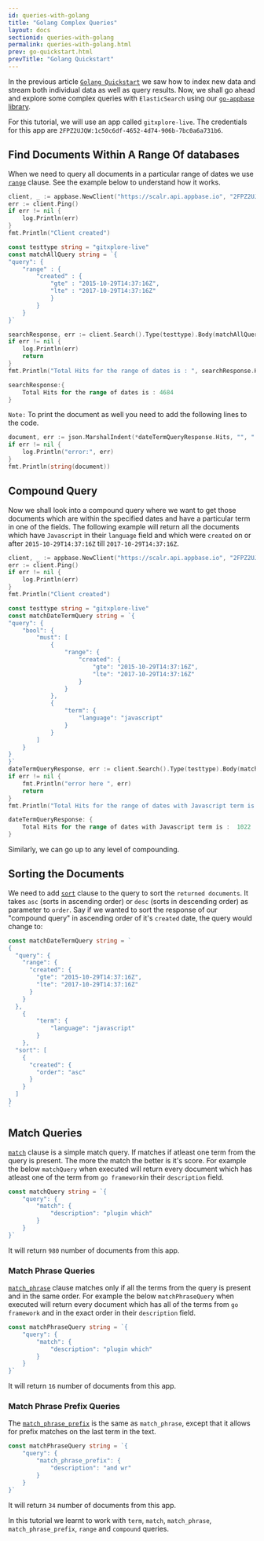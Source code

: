 ```yaml
---
id: queries-with-golang
title: "Golang Complex Queries"
layout: docs
sectionid: queries-with-golang
permalink: queries-with-golang.html
prev: go-quickstart.html
prevTitle: "Golang Quickstart"
---
```


In the previous article [`Golang Quickstart`](http://docs.appbase.io/go-quickstart.html) we saw how to index new data and stream both individual data as well as query results. Now, we shall go ahead and explore some complex queries with `ElasticSearch` using our [`go-appbase` library](https://godoc.org/github.com/appbaseio/go-appbase/).

For this tutorial, we will use an app called `gitxplore-live`. The credentials for this app are `2FPZ2UJQW:1c50c6df-4652-4d74-906b-7bc0a6a731b6`.

## Find Documents Within A Range Of databases

When we need to query all documents in a particular range of dates we use [`range`](https://www.elastic.co/guide/en/elasticsearch/reference/5.1/query-dsl-range-query.html) clause. See the example below to understand how it works.

```go
client, _ := appbase.NewClient("https://scalr.api.appbase.io", "2FPZ2UJQW", "1c50c6df-4652-4d74-906b-7bc0a6a731b6", "gitxplore-live")
err := client.Ping()
if err != nil {
	log.Println(err)
}
fmt.Println("Client created")

const testtype string = "gitxplore-live"
const matchAllQuery string = `{
"query": {
	"range" : {
		"created" : {
			"gte" : "2015-10-29T14:37:16Z",
			"lte" : "2017-10-29T14:37:16Z"
			}
		}
	}
}`

searchResponse, err := client.Search().Type(testtype).Body(matchAllQuery).Do()
if err != nil {
	log.Println(err)
	return
}
fmt.Println("Total Hits for the range of dates is : ", searchResponse.Hits.TotalHits)
```
```go
searchResponse:{
	Total Hits for the range of dates is : 4684
}
```
``Note:`` To print the document as well you need to add the following lines to the code.
```go
document, err := json.MarshalIndent(*dateTermQueryResponse.Hits, "", "  ")
if err != nil {
	log.Println("error:", err)
}
fmt.Println(string(document))
```

## Compound Query

Now we shall look into a compound query where we want to get those documents which are within the specified dates and have a particular term in one of the fields. The following example will return all the documents which have `Javascript` in their `language` field and which were `created` on or after `2015-10-29T14:37:16Z` till `2017-10-29T14:37:16Z`.

```go
client, _ := appbase.NewClient("https://scalr.api.appbase.io", "2FPZ2UJQW", "1c50c6df-4652-4d74-906b-7bc0a6a731b6", "gitxplore-live")
err := client.Ping()
if err != nil {
	log.Println(err)
}
fmt.Println("Client created")

const testtype string = "gitxplore-live"
const matchDateTermQuery string = `{
"query": {
	"bool": {
		"must": [
			{
				"range": {
					"created": {
						"gte": "2015-10-29T14:37:16Z",
						"lte": "2017-10-29T14:37:16Z"
					}
				}
			},
			{
				"term": {
					"language": "javascript"
				}
			}
		]
	}
}
}`
dateTermQueryResponse, err := client.Search().Type(testtype).Body(matchDateTermQuery).Do()
if err != nil {
	fmt.Println("error here ", err)
	return
}
fmt.Println("Total Hits for the range of dates with Javascript term is : ", dateTermQueryResponse.Hits.TotalHits)
```
```go
dateTermQueryResponse: {
	Total Hits for the range of dates with Javascript term is :  1022
}
```
Similarly, we can go up to any level of compounding.

## Sorting the Documents

We need to add [`sort`](https://www.elastic.co/guide/en/elasticsearch/reference/5.4/search-request-sort.html) clause to the query to sort the `returned documents`. It takes `asc` (sorts in ascending order) or `desc` (sorts in descending order) as parameter to `order`. Say if we wanted to sort the response of our "compound query" in ascending order of it's `created` date, the query would change to:

```go
const matchDateTermQuery string = `
{
  "query": {
    "range": {
      "created": {
        "gte": "2015-10-29T14:37:16Z",
        "lte": "2017-10-29T14:37:16Z"
      }
    }
  },
	{
		"term": {
			"language": "javascript"
		}
	},
  "sort": [
    {
      "created": {
        "order": "asc"
      }
    }
  ]
}
`
```

## Match Queries

[`match`](https://www.elastic.co/guide/en/elasticsearch/reference/current/query-dsl-match-query.html#query-dsl-match-query) clause is a simple match query. If matches if atleast one term from the query is present. The more the match the better is it's score. For example the below `matchQuery` when executed will return every document which has atleast one of the term from `go framework`in their `description` field.

```go
const matchQuery string = `{
	"query": {
		"match": {
			"description": "plugin which"
		}
	}
}`
```
It will return `980` number of documents from this app.

### Match Phrase Queries

[`match_phrase`](https://www.elastic.co/guide/en/elasticsearch/reference/current/query-dsl-match-query-phrase.html#query-dsl-match-query-phrase) clause matches only if all the terms from the query is present and in the same order. For example the below `matchPhraseQuery` when executed will return every document which has all of the terms from `go framework` and in the exact order in their `description` field.

```go
const matchPhraseQuery string = `{
	"query": {
		"match": {
			"description": "plugin which"
		}
	}
}`
```
It will return `16` number of documents from this app.

### Match Phrase Prefix Queries

The [`match_phrase_prefix`](https://www.elastic.co/guide/en/elasticsearch/reference/current/query-dsl-match-query-phrase-prefix.html#query-dsl-match-query-phrase-prefix) is the same as `match_phrase`, except that it allows for prefix matches on the last term in the text.

```go
const matchPhraseQuery string = `{
	"query": {
		"match_phrase_prefix": {
			"description": "and wr"
		}
	}
}`
```
It will return `34` number of documents from this app.

In this tutorial we learnt to work with `term`, `match`, `match_phrase`, `match_phrase_prefix`, `range` and `compound` queries.

